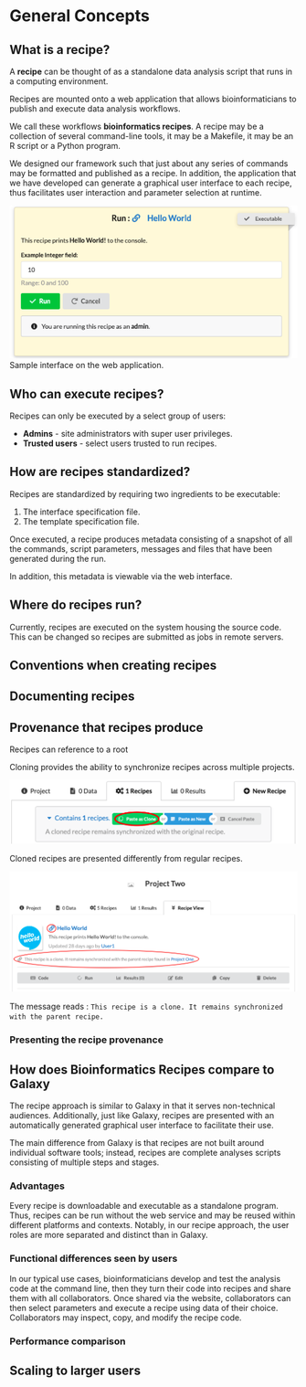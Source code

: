# General Concepts

## What is a recipe?


A **recipe** can be thought of as a standalone data analysis script that runs in a computing environment.

Recipes are mounted onto a web application that allows bioinformaticians to publish and execute data analysis workflows. 

We call these workflows **bioinformatics recipes**.   A recipe may be a collection of several command-line tools, it may be a Makefile, it may be an R script or a Python program.  

We designed our framework such that just about any series of commands may be formatted and published as a recipe. In addition, the application that we have developed can generate a graphical user interface to each recipe, thus facilitates user interaction and parameter selection at runtime.

![](images/recipe-run.png)
 Sample interface on the web application.

## Who can execute recipes?

Recipes can only be executed by a select group of users:
- **Admins** - site administrators with super user privileges.
- **Trusted users** - select users trusted to run recipes. 


## How are recipes standardized?


Recipes are standardized by requiring two ingredients to be executable:
1. The interface specification file.
2. The template specification file.

Once executed, a recipe produces metadata consisting of a snapshot of all the 
commands, script parameters, messages and files that have been generated during the run.

In addition, this metadata is viewable via the web interface.


## Where do recipes run?

Currently, recipes are executed on the system housing the source code. 
This can be changed so recipes are submitted as jobs in remote servers.  


## Conventions when creating recipes


## Documenting recipes


## Provenance that recipes produce

Recipes can reference to a root  

Cloning provides the ability to synchronize recipes across multiple projects.  

![](images/cloning.png)


Cloned recipes are presented differently from regular recipes.

![](images/cloned-view.png)

The message reads : `This recipe is a clone. It remains synchronized with the parent recipe.`


### Presenting the recipe provenance 



## How does Bioinformatics Recipes compare to Galaxy
The recipe approach is similar to Galaxy in that it serves non-technical audiences. 
Additionally, just like Galaxy, recipes are presented with an automatically generated graphical user interface to facilitate their use. 

The main difference from Galaxy is that recipes are not built around individual software tools; instead, 
recipes are complete analyses scripts consisting of multiple steps and stages. 


### Advantages 
Every recipe is downloadable and executable as a standalone program.
Thus, recipes can be run without the web service and may be reused within different platforms and contexts. 
Notably, in our recipe approach, the user roles are more separated and distinct than in Galaxy.


### Functional differences seen by users
In our typical use cases, bioinformaticians develop and test the analysis code at the command line, then they turn their code into recipes and share them with all collaborators. 
Once shared via the website, collaborators can then select parameters and execute a recipe using data of their choice. 
Collaborators may inspect, copy, and modify the recipe code.


### Performance comparison 


## Scaling to larger users




